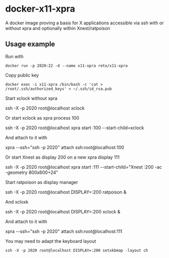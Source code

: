 # docker-x11-xpra
A docker image proving a basis for X applications accessible via ssh with or 
without xpra and optionally within Xnest/ratpoison


## Usage example

Run with

    docker run -p 2020:22 -d --name x11-xpra reto/x11-xpra 

Copy public key
    
    docker exec -i x11-xpra /bin/bash -c 'cat > /root/.ssh/authorized_keys' < ~/.ssh/id_rsa.pub

Start xclock without xpra

   ssh -X -p 2020 root@localhost xclock

Or start xclock as xpra process 100

   ssh -X -p 2020 root@localhost xpra start :100 --start-child=xclock

And attach to it with
  
   xpra --ssh="ssh -p 2020" attach ssh:root@localhost:100

Or start Xnest as display 200 on a new xpra display 111

   ssh -X -p 2020 root@localhost xpra start :111 --start-child=\"Xnest :200 -ac -geometry 800x600+24\"

Start ratpoison as display manager

   ssh -X -p 2020 root@localhost DISPLAY=:200 ratpoison & 

And xcloxk

   ssh -X -p 2020 root@localhost DISPLAY=:200 xclock &

And attach to it with
  
   xpra --ssh="ssh -p 2020" attach ssh:root@localhost:111

You may need to adapt the keyboard layout

    ssh -X -p 2020 root@localhost DISPLAY=:200 setxkbmap -layout ch

